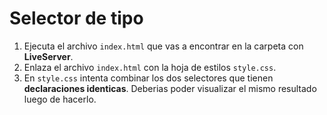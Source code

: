 
# Selector de tipo

1. Ejecuta el archivo `index.html` que vas a encontrar en la carpeta con **LiveServer**.
2. Enlaza el archivo `index.html` con la hoja de estilos `style.css`.
3. En `style.css` intenta combinar los dos selectores que tienen **declaraciones identicas**. Deberias poder visualizar el mismo resultado luego de hacerlo.
